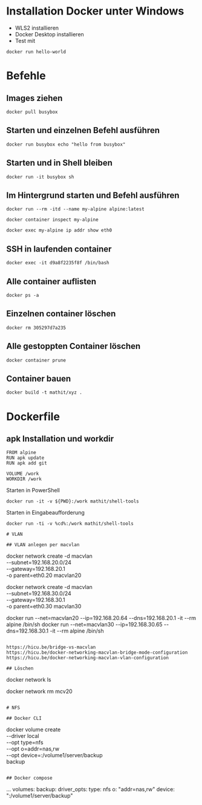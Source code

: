 # Installation Docker unter Windows
- WLS2 installieren
- Docker Desktop installieren
- Test mit 
```
docker run hello-world
```

# Befehle
## Images ziehen
```
docker pull busybox
```

## Starten und einzelnen Befehl ausführen
```
docker run busybox echo "hello from busybox"
```

## Starten und in Shell bleiben
```
docker run -it busybox sh
```

## Im Hintergrund starten und Befehl ausführen
```
docker run --rm -itd --name my-alpine alpine:latest

docker container inspect my-alpine

docker exec my-alpine ip addr show eth0
```

## SSH in laufenden container
```
docker exec -it d9a8f2235f8f /bin/bash
```

## Alle container auflisten
```
docker ps -a
```

## Einzelnen container löschen
```
docker rm 305297d7a235
```

## Alle gestoppten Container löschen
```
docker container prune
```

## Container bauen
```
docker build -t mathit/xyz .
```

# Dockerfile

## apk Installation und workdir
```
FROM alpine
RUN apk update
RUN apk add git

VOLUME /work
WORKDIR /work
```

Starten in PowerShell

```
docker run -it -v ${PWD}:/work mathit/shell-tools
```

Starten in Eingabeaufforderung

```
docker run -ti -v %cd%:/work mathit/shell-tools

# VLAN

## VLAN anlegen per macvlan

```
docker network create -d macvlan \
    --subnet=192.168.20.0/24 \
    --gateway=192.168.20.1 \
    -o parent=eth0.20 macvlan20

docker network create -d macvlan \
    --subnet=192.168.30.0/24 \
    --gateway=192.168.30.1 \
    -o parent=eth0.30 macvlan30


docker run --net=macvlan20 --ip=192.168.20.64 --dns=192.168.20.1 -it --rm alpine /bin/sh
docker run --net=macvlan30 --ip=192.168.30.65 --dns=192.168.30.1 -it --rm alpine /bin/sh
```

https://hicu.be/bridge-vs-macvlan
https://hicu.be/docker-networking-macvlan-bridge-mode-configuration
https://hicu.be/docker-networking-macvlan-vlan-configuration

## Löschen
```
docker network ls

docker network rm mcv20
```

# NFS

## Docker CLI

```
docker volume create \
     --driver local \
     --opt type=nfs \
     --opt o=addr=nas,rw \
     --opt device=:/volume1/server/backup \
     backup
```

## Docker compose

```
...
volumes:
  backup:
    driver_opts:
      type: nfs
      o: "addr=nas,rw"
      device: ":/volume1/server/backup"
```